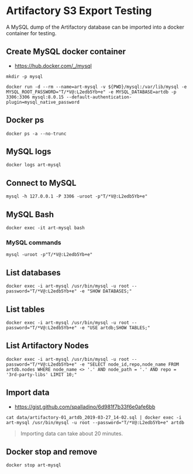 
# Artifactory S3 Export Testing

A MySQL dump of the Artifactory database can be imported into a docker container for testing.

## Create MySQL docker container

- <https://hub.docker.com/_/mysql>

~~~
mkdir -p mysql

docker run -d --rm --name=art-mysql -v ${PWD}/mysql:/var/lib/mysql -e MYSQL_ROOT_PASSWORD="T/*V@:L2edb5Yb+e" -e MYSQL_DATABASE=artdb -p 3306:3306 mysql:8.0.15 --default-authentication-plugin=mysql_native_password
~~~

## Docker ps

~~~
docker ps -a --no-trunc
~~~

## MySQL logs

~~~
docker logs art-mysql
~~~

## Connect to MySQL

~~~
mysql -h 127.0.0.1 -P 3306 -uroot -p"T/*V@:L2edb5Yb+e"
~~~

## MySQL Bash

~~~
docker exec -it art-mysql bash
~~~

### MySQL commands

~~~
mysql -uroot -p"T/*V@:L2edb5Yb+e"
~~~

## List databases

~~~
docker exec -i art-mysql /usr/bin/mysql -u root --password="T/*V@:L2edb5Yb+e" -e "SHOW DATABASES;"
~~~

## List tables

~~~
docker exec -i art-mysql /usr/bin/mysql -u root --password="T/*V@:L2edb5Yb+e" -e "USE artdb;SHOW TABLES;"
~~~

## List Artifactory Nodes

~~~
docker exec -i art-mysql /usr/bin/mysql -u root --password="T/*V@:L2edb5Yb+e" -e "SELECT node_id,repo,node_name FROM artdb.nodes WHERE node_name <> '.' AND node_path = '.' AND repo = '3rd-party-libs' LIMIT 10;"
~~~

## Import data

- <https://gist.github.com/spalladino/6d981f7b33f6e0afe6bb>

~~~
cat data/artifactory-01_artdb_2019-03-27_14-02.sql | docker exec -i art-mysql /usr/bin/mysql -u root --password="T/*V@:L2edb5Yb+e" artdb
~~~

> Importing data can take about 20 minutes.

## Docker stop and remove

~~~
docker stop art-mysql
~~~
